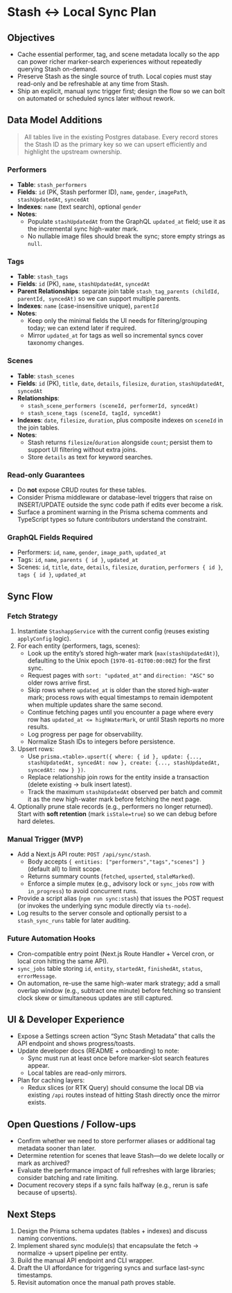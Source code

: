 # Stash ↔️ Local Sync Plan

## Objectives
- Cache essential performer, tag, and scene metadata locally so the app can power richer marker-search experiences without repeatedly querying Stash on-demand.
- Preserve Stash as the single source of truth. Local copies must stay read-only and be refreshable at any time from Stash.
- Ship an explicit, manual sync trigger first; design the flow so we can bolt on automated or scheduled syncs later without rework.

## Data Model Additions

> All tables live in the existing Postgres database. Every record stores the Stash ID as the primary key so we can upsert efficiently and highlight the upstream ownership.

### Performers
- **Table**: `stash_performers`
- **Fields**: `id` (PK, Stash performer ID), `name`, `gender`, `imagePath`, `stashUpdatedAt`, `syncedAt`
- **Indexes**: `name` (text search), optional `gender`
- **Notes**:
  - Populate `stashUpdatedAt` from the GraphQL `updated_at` field; use it as the incremental sync high-water mark.
  - No nullable image files should break the sync; store empty strings as `null`.

### Tags
- **Table**: `stash_tags`
- **Fields**: `id` (PK), `name`, `stashUpdatedAt`, `syncedAt`
- **Parent Relationships**: separate join table `stash_tag_parents (childId, parentId, syncedAt)` so we can support multiple parents.
- **Indexes**: `name` (case-insensitive unique), `parentId`
- **Notes**:
  - Keep only the minimal fields the UI needs for filtering/grouping today; we can extend later if required.
  - Mirror `updated_at` for tags as well so incremental syncs cover taxonomy changes.

### Scenes
- **Table**: `stash_scenes`
- **Fields**: `id` (PK), `title`, `date`, `details`, `filesize`, `duration`, `stashUpdatedAt`, `syncedAt`
- **Relationships**:
  - `stash_scene_performers (sceneId, performerId, syncedAt)`
  - `stash_scene_tags (sceneId, tagId, syncedAt)`
- **Indexes**: `date`, `filesize`, `duration`, plus composite indexes on `sceneId` in the join tables.
- **Notes**:
  - Stash returns `filesize`/`duration` alongside `count`; persist them to support UI filtering without extra joins.
  - Store `details` as text for keyword searches.

### Read-only Guarantees
- Do **not** expose CRUD routes for these tables.
- Consider Prisma middleware or database-level triggers that raise on INSERT/UPDATE outside the sync code path if edits ever become a risk.
- Surface a prominent warning in the Prisma schema comments and TypeScript types so future contributors understand the constraint.

### GraphQL Fields Required
- Performers: `id`, `name`, `gender`, `image_path`, `updated_at`
- Tags: `id`, `name`, `parents { id }`, `updated_at`
- Scenes: `id`, `title`, `date`, `details`, `filesize`, `duration`, `performers { id }`, `tags { id }`, `updated_at`

## Sync Flow

### Fetch Strategy
1. Instantiate `StashappService` with the current config (reuses existing `applyConfig` logic).
2. For each entity (performers, tags, scenes):
   - Look up the entity’s stored high-water mark (`max(stashUpdatedAt)`), defaulting to the Unix epoch (`1970-01-01T00:00:00Z`) for the first sync.
   - Request pages with `sort: "updated_at"` and `direction: "ASC"` so older rows arrive first.
   - Skip rows where `updated_at` is older than the stored high-water mark; process rows with equal timestamps to remain idempotent when multiple updates share the same second.
   - Continue fetching pages until you encounter a page where every row has `updated_at <= highWaterMark`, or until Stash reports no more results.
   - Log progress per page for observability.
   - Normalize Stash IDs to integers before persistence.
3. Upsert rows:
   - Use `prisma.<table>.upsert({ where: { id }, update: {..., stashUpdatedAt, syncedAt: now }, create: {..., stashUpdatedAt, syncedAt: now } })`.
   - Replace relationship join rows for the entity inside a transaction (delete existing → bulk insert latest).
   - Track the maximum `stashUpdatedAt` observed per batch and commit it as the new high-water mark before fetching the next page.
4. Optionally prune stale records (e.g., performers no longer returned). Start with **soft retention** (mark `isStale=true`) so we can debug before hard deletes.

### Manual Trigger (MVP)
- Add a Next.js API route: `POST /api/sync/stash`.
  - Body accepts `{ entities: ["performers","tags","scenes"] }` (default all) to limit scope.
  - Returns summary counts (`fetched`, `upserted`, `staleMarked`).
  - Enforce a simple mutex (e.g., advisory lock or `sync_jobs` row with `in_progress`) to avoid concurrent runs.
- Provide a script alias (`npm run sync:stash`) that issues the POST request (or invokes the underlying sync module directly via `ts-node`).
- Log results to the server console and optionally persist to a `stash_sync_runs` table for later auditing.

### Future Automation Hooks
- Cron-compatible entry point (Next.js Route Handler + Vercel cron, or local cron hitting the same API).
- `sync_jobs` table storing `id`, `entity`, `startedAt`, `finishedAt`, `status`, `errorMessage`.
- On automation, re-use the same high-water mark strategy; add a small overlap window (e.g., subtract one minute) before fetching so transient clock skew or simultaneous updates are still captured.

## UI & Developer Experience
- Expose a Settings screen action “Sync Stash Metadata” that calls the API endpoint and shows progress/toasts.
- Update developer docs (README + onboarding) to note:
  - Sync must run at least once before marker-slot search features appear.
  - Local tables are read-only mirrors.
- Plan for caching layers:
  - Redux slices (or RTK Query) should consume the local DB via existing `/api` routes instead of hitting Stash directly once the mirror exists.

## Open Questions / Follow-ups
- Confirm whether we need to store performer aliases or additional tag metadata sooner than later.
- Determine retention for scenes that leave Stash—do we delete locally or mark as archived?
- Evaluate the performance impact of full refreshes with large libraries; consider batching and rate limiting.
- Document recovery steps if a sync fails halfway (e.g., rerun is safe because of upserts).

## Next Steps
1. Design the Prisma schema updates (tables + indexes) and discuss naming conventions.
2. Implement shared sync module(s) that encapsulate the fetch → normalize → upsert pipeline per entity.
3. Build the manual API endpoint and CLI wrapper.
4. Draft the UI affordance for triggering syncs and surface last-sync timestamps.
5. Revisit automation once the manual path proves stable.
